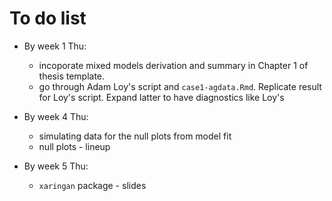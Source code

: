 # To do list 

* By week 1 Thu:
  * incoporate mixed models derivation and summary in Chapter 1 of thesis template.
  * go through Adam Loy's script and `case1-agdata.Rmd`. Replicate result for Loy's script. Expand latter to have diagnostics like Loy's
  
* By week 4 Thu:
  * simulating data for the null plots from model fit
  * null plots - lineup
  
* By week 5 Thu:
  * `xaringan` package - slides